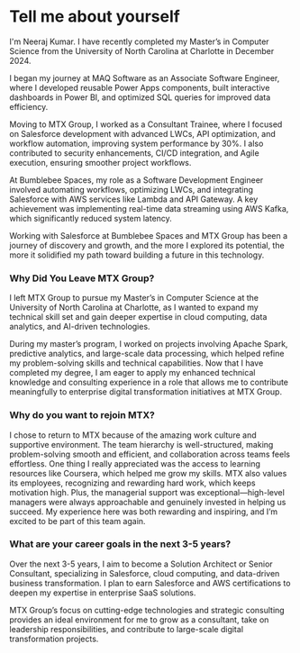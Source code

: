 # Tell me about yourself

I'm Neeraj Kumar. I have recently completed my Master’s in Computer Science from the University of North Carolina at Charlotte in December 2024. 

I began my journey at MAQ Software as an Associate Software Engineer, where I developed reusable Power Apps components, built interactive dashboards in Power BI, and optimized SQL queries for improved data efficiency. 

Moving to MTX Group, I worked as a Consultant Trainee, where I focused on Salesforce development with advanced LWCs, API optimization, and workflow automation, improving system performance by 30%. I also contributed to security enhancements, CI/CD integration, and Agile execution, ensuring smoother project workflows.

At Bumblebee Spaces, my role as a Software Development Engineer involved automating workflows, optimizing LWCs, and integrating Salesforce with AWS services like Lambda and API Gateway. A key achievement was implementing real-time data streaming using AWS Kafka, which significantly reduced system latency.

Working with Salesforce at Bumblebee Spaces and MTX Group has been a journey of discovery and growth, and the more I explored its potential, the more it solidified my path toward building a future in this technology.


### Why Did You Leave MTX Group?

I left MTX Group to pursue my Master’s in Computer Science at the University of North Carolina at Charlotte, as I wanted to expand my technical skill set and gain deeper expertise in cloud computing, data analytics, and AI-driven technologies.

During my master’s program, I worked on projects involving Apache Spark, predictive analytics, and large-scale data processing, which helped refine my problem-solving skills and technical capabilities. Now that I have completed my degree, I am eager to apply my enhanced technical knowledge and consulting experience in a role that allows me to contribute meaningfully to enterprise digital transformation initiatives at MTX Group.

### Why do you want to rejoin MTX?

I chose to return to MTX because of the amazing work culture and supportive environment. The team hierarchy is well-structured, making problem-solving smooth and efficient, and collaboration across teams feels effortless. One thing I really appreciated was the access to learning resources like Coursera, which helped me grow my skills. MTX also values its employees, recognizing and rewarding hard work, which keeps motivation high. Plus, the managerial support was exceptional—high-level managers were always approachable and genuinely invested in helping us succeed. My experience here was both rewarding and inspiring, and I’m excited to be part of this team again.

### What are your career goals in the next 3-5 years?

Over the next 3-5 years, I aim to become a Solution Architect or Senior Consultant, specializing in Salesforce, cloud computing, and data-driven business transformation. I plan to earn Salesforce and AWS certifications to deepen my expertise in enterprise SaaS solutions.

MTX Group’s focus on cutting-edge technologies and strategic consulting provides an ideal environment for me to grow as a consultant, take on leadership responsibilities, and contribute to large-scale digital transformation projects.

